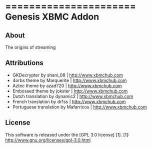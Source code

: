 ======================
Genesis XBMC Addon
======================

About
-----
The origins of streaming


Attributions
---------------------
- GKDecrypter by shani_08 | http://www.xbmchub.com
- 4orbs theme by Marquerite | http://www.xbmchub.com
- Aztec theme by azad720 | http://www.xbmchub.com
- Embossed theme by jokster | http://www.xbmchub.com
- Dutch translation by dynamic2 | http://www.xbmchub.com
- French translation by dr1ss | http://www.xbmchub.com
- Portuguese translation by Mafarricos | http://www.xbmchub.com


License
-------
This software is released under the [GPL 3.0 license] [1].
[1]: http://www.gnu.org/licenses/gpl-3.0.html